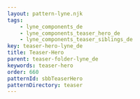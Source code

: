 ```yaml
---
layout: pattern-lyne.njk
tags: 
    - lyne_components_de
    - lyne_components_teaser_hero_de
    - lyne_components_teaser_siblings_de
key: teaser-hero-lyne_de
title: Teaser-Hero
parent: teaser-folder-lyne_de
keywords: teaser-hero
order: 660
patternId: sbbTeaserHero
patternDirectory: teaser
---
```

